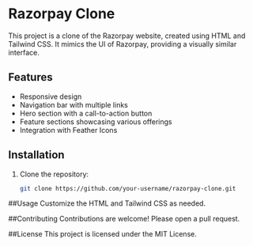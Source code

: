 # Razorpay Clone

This project is a clone of the Razorpay website, created using HTML and Tailwind CSS. It mimics the UI of Razorpay, providing a visually similar interface.

## Features
- Responsive design
- Navigation bar with multiple links
- Hero section with a call-to-action button
- Feature sections showcasing various offerings
- Integration with Feather Icons

## Installation
1. Clone the repository:
   ```sh
   git clone https://github.com/your-username/razorpay-clone.git
##Usage
Customize the HTML and Tailwind CSS as needed.

##Contributing
Contributions are welcome! Please open a pull request.

##License
This project is licensed under the MIT License.
